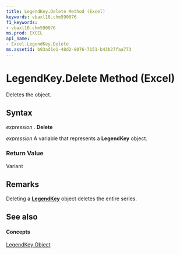 ```yaml
---
title: LegendKey.Delete Method (Excel)
keywords: vbaxl10.chm590076
f1_keywords:
- vbaxl10.chm590076
ms.prod: EXCEL
api_name:
- Excel.LegendKey.Delete
ms.assetid: b93ad1e1-48d2-8076-7151-b43b27faa773
---
```



# LegendKey.Delete Method (Excel)

Deletes the object.


## Syntax

 _expression_ . **Delete**

 _expression_ A variable that represents a **LegendKey** object.


### Return Value

Variant


## Remarks

Deleting a  **[LegendKey](legendkey-object-excel.md)** object deletes the entire series.


## See also


#### Concepts


[LegendKey Object](legendkey-object-excel.md)


